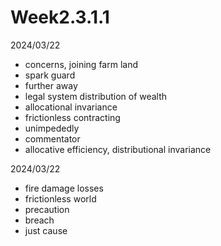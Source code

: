 # Week2.3.1.1

2024/03/22

- concerns, joining farm land
- spark guard
- further away
- legal system distribution of wealth
- allocational invariance
- frictionless contracting
- unimpededly
- commentator
- allocative efficiency, distributional invariance

2024/03/22

- fire damage losses
- frictionless world
- precaution
- breach
- just cause

